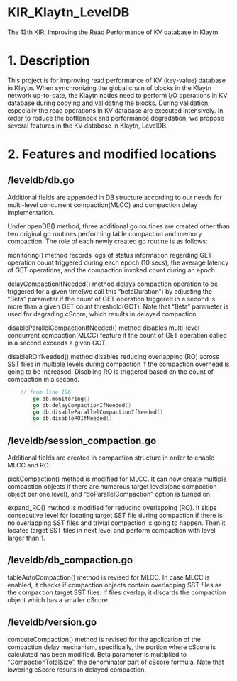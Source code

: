 # KIR_Klaytn_LevelDB
The 13th KIR: Improving the Read Performance of KV database in Klaytn

# 1. Description

This project is for improving read performance of KV (key-value) database in Klaytn. When synchronizing the global chain of blocks in the Klaytn network up-to-date, the Klaytn nodes need to perform I/O operations in KV database during copying and validating the blocks. During validation, especially the read operations in KV database are executed intensively. In order to reduce the bottleneck and performance degradation, we propose several features in the KV database in Klaytn, LevelDB.

# 2. Features and modified locations

## /leveldb/db.go

Additional fields are appended in DB structure according to our needs for multi-level concurrent compaction(MLCC) and compaction delay implementation.

Under openDB() method, three additional go routines are created other than two original go routines performing table compaction and memory compaction. The role of each newly created go routine is as follows:

monitoring() method records logs of status information regarding GET operation count triggered during each epoch (10 secs), the average latency of GET operations, and the compaction invoked count during an epoch.

delayCompactionIfNeeded() method delays compaction operation to be triggered for a given time(we call this “betaDuration”) by adjusting the “Beta” parameter if the count of GET operation triggered in a second is more than a given GET count threshold(GCT). Note that “Beta“ parameter is used for degrading cScore, which results in delayed compaction

disableParallelCompactionIfNeeded() method disables multi-level concurrent compaction(MLCC) feature if the count of GET operation called in a second exceeds a given GCT. 

disableROIfNeeded() method disables reducing overlapping (RO) across SST files in multiple levels during compaction if the compaction overhead is going to be increased. Disabling RO is triggered based on the count of compaction in a second.

```go
    // from line 196
		go db.monitoring()
		go db.delayCompactionIfNeeded()
		go db.disableParallelCompactionIfNeeded()
		go db.disableROIfNeeded()
```

## /leveldb/session_compaction.go

Additional fields are created in compaction structure in order to enable MLCC and RO.

pickCompaction() method is modified for MLCC. It can now create multiple compaction objects if there are numerous target levels(one compaction object per one level), and “doParallelCompaction” option is turned on. 

expand_RO() method is modified for reducing overlapping (RO). It skips consecutive level for locating target SST file during compaction if there is no overlapping SST files and trivial compaction is going to happen. Then it locates target SST files in next level and perform compaction with level larger than 1. 

## /leveldb/db_compaction.go

tableAutoCompaction() method is revised for MLCC. In case MLCC is enabled, it checks if compaction objects contain overlapping SST files as the compaction target SST files. If files overlap, it discards the compaction object which has a smaller cScore. 

## /leveldb/version.go

computeCompaction() method is revised for the application of the compaction delay mechanism, specifically, the portion where cScore is calculated has been modified. Beta parameter is multiplied to “CompactionTotalSize”, the denominator part of cScore formula. Note that lowering cScore results in delayed compaction.
